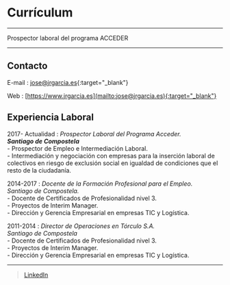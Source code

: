 Currículum
===========================================

----

Prospector laboral del programa ACCEDER

----

Contacto
---------
E-mail
: [jose@jrgarcia.es](mailto:jose@jrgarcia.es){:target="_blank"}

Web
: [https://www.jrgarcia.es](mailto:jose@jrgarcia.es){:target="_blank"}


Experiencia Laboral
---------

2017- Actualidad
:	*Prospector Laboral del Programa Acceder.  
**Santiago de Compostela***  
	- Prospector de Empleo e Intermediación Laboral.  
    - Intermediación y negociación con empresas para la inserción laboral de colectivos en riesgo de exclusión social en igualdad de condiciones que el resto de la ciudadanía.   
	

2014-2017
:	*Docente de la Formación Profesional para el Empleo.  
Santiago de Compostela.*  
	- Docente de Certificados de Profesionalidad nivel 3.  
    - Proyectos de Interim Manager.  
    - Dirección y Gerencia Empresarial en empresas TIC y Logística.
     

2011-2014
:	*Director de Operaciones en Tórculo S.A.  
Santiago de Compostela*  
	- Docente de Certificados de Profesionalidad nivel 3.  
    - Proyectos de Interim Manager.  
    - Dirección y Gerencia Empresarial en empresas TIC y Logística.






------
> [LinkedIn](http://linkedin.com/in/joseramongg) <br />
